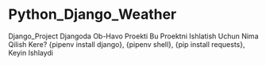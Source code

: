# Python_Django_Weather
Django_Project
Djangoda Ob-Havo Proekti
Bu Proektni Ishlatish Uchun Nima Qilish Kere?
{pipenv install django}, {pipenv shell}, {pip install requests}, Keyin Ishlaydi
